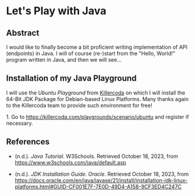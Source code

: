 # Let's Play with Java

## Abstract

I would like to finally become a bit proficient writing implementation of API (endpoints) in Java. I will of course (re-)start from the "Hello, World!" program written in Java, and then we will see...

## Installation of my Java Playground

I will use the _Ubuntu Playground_ from [Killercoda](https://killercoda.com/about) on which I will install the 64-Bit JDK Package for Debian-based Linux Platforms. Many thanks again to the Killercoda team to provide such environment for free!

1\. Go to <https://killercoda.com/playgrounds/scenario/ubuntu> and register if necessary.

## References

* (n.d.). _Java Tutorial_. W3Schools. Retrieved October 18, 2023, from <https://www.w3schools.com/java/default.asp>

* (n.d.). _JDK Installation Guide. Oracle_. Retrieved October 18, 2023, from <https://docs.oracle.com/en/java/javase/21/install/installation-jdk-linux-platforms.html#GUID-CF001E7F-7E0D-49D4-A158-9CF3ED4C247C>
